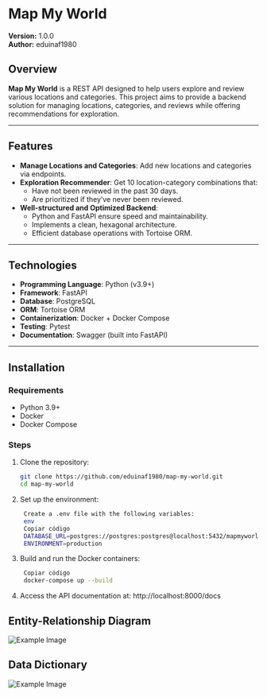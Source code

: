 # Map My World

**Version:** 1.0.0  
**Author:** eduinaf1980  

## **Overview**

**Map My World** is a REST API designed to help users explore and review various locations and categories. This project aims to provide a backend solution for managing locations, categories, and reviews while offering recommendations for exploration.

---

## **Features**

- **Manage Locations and Categories**: Add new locations and categories via endpoints.
- **Exploration Recommender**: Get 10 location-category combinations that:
  - Have not been reviewed in the past 30 days.
  - Are prioritized if they’ve never been reviewed.
- **Well-structured and Optimized Backend**:
  - Python and FastAPI ensure speed and maintainability.
  - Implements a clean, hexagonal architecture.
  - Efficient database operations with Tortoise ORM.

---

## **Technologies**

- **Programming Language**: Python (v3.9+)
- **Framework**: FastAPI
- **Database**: PostgreSQL
- **ORM**: Tortoise ORM
- **Containerization**: Docker + Docker Compose
- **Testing**: Pytest
- **Documentation**: Swagger (built into FastAPI)

---

## **Installation**

### **Requirements**
- Python 3.9+
- Docker
- Docker Compose

### **Steps**
1. Clone the repository:
   ```bash
   git clone https://github.com/eduinaf1980/map-my-world.git
   cd map-my-world
2. Set up the environment:
   ```bash
    Create a .env file with the following variables:
    env
    Copiar código
    DATABASE_URL=postgres://postgres:postgres@localhost:5432/mapmyworld
    ENVIRONMENT=production
3. Build and run the Docker containers:
   ```bash
    Copiar código
    docker-compose up --build
4. Access the API documentation at: http://localhost:8000/docs


## Entity-Relationship Diagram
![Example Image](assets/EERR_V1.png)

## Data Dictionary
![Example Image](assets/Ddata_V1.png)
